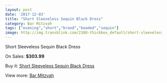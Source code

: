 ```yaml
---
layout: post
date: '2017-12-03'
title: "Short Sleeveless Sequin Black Dress"
category: Bar Mitzvah
tags: ["evening","short","brand","beaded","sequin"]
image: http://img.transblink.com/2188-thickbox_default/short-sleeveless-sequin-black-dress.jpg
---
```

Short Sleeveless Sequin Black Dress

On Sales: **$303.99**
<a href="https://www.transblink.com/en/bar-mitzvah/714-short-sleeveless-sequin-black-dress.html"><amp-img layout="responsive" width="600" height="600" src="//img.transblink.com/2188-thickbox_default/short-sleeveless-sequin-black-dress.jpg" alt="Short Sleeveless Sequin Black Dress 0" /></a>
<a href="https://www.transblink.com/en/bar-mitzvah/714-short-sleeveless-sequin-black-dress.html"><amp-img layout="responsive" width="600" height="600" src="//img.transblink.com/2190-thickbox_default/short-sleeveless-sequin-black-dress.jpg" alt="Short Sleeveless Sequin Black Dress 1" /></a>
<a href="https://www.transblink.com/en/bar-mitzvah/714-short-sleeveless-sequin-black-dress.html"><amp-img layout="responsive" width="600" height="600" src="//img.transblink.com/2189-thickbox_default/short-sleeveless-sequin-black-dress.jpg" alt="Short Sleeveless Sequin Black Dress 2" /></a>

Buy it: [Short Sleeveless Sequin Black Dress](https://www.transblink.com/en/bar-mitzvah/714-short-sleeveless-sequin-black-dress.html "Short Sleeveless Sequin Black Dress")

View more: [Bar Mitzvah](https://www.transblink.com/en/2-bar-mitzvah "Bar Mitzvah")
